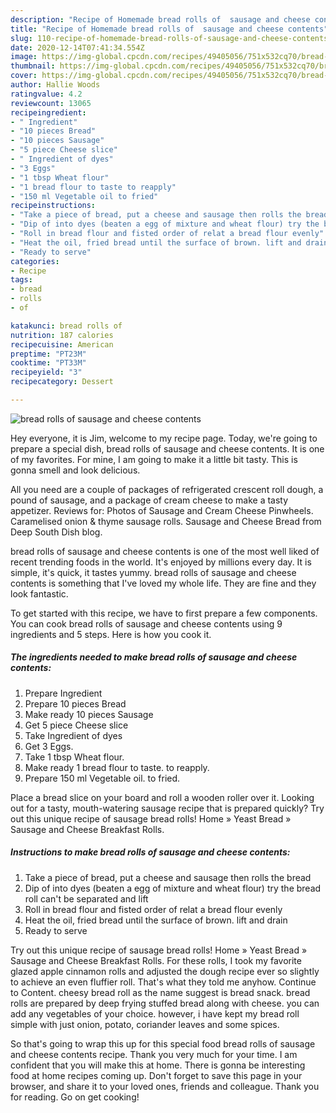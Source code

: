 ```yaml
---
description: "Recipe of Homemade bread rolls of  sausage and cheese contents"
title: "Recipe of Homemade bread rolls of  sausage and cheese contents"
slug: 110-recipe-of-homemade-bread-rolls-of-sausage-and-cheese-contents
date: 2020-12-14T07:41:34.554Z
image: https://img-global.cpcdn.com/recipes/49405056/751x532cq70/bread-rolls-of-sausage-and-cheese-contents-recipe-main-photo.jpg
thumbnail: https://img-global.cpcdn.com/recipes/49405056/751x532cq70/bread-rolls-of-sausage-and-cheese-contents-recipe-main-photo.jpg
cover: https://img-global.cpcdn.com/recipes/49405056/751x532cq70/bread-rolls-of-sausage-and-cheese-contents-recipe-main-photo.jpg
author: Hallie Woods
ratingvalue: 4.2
reviewcount: 13065
recipeingredient:
- " Ingredient"
- "10 pieces Bread"
- "10 pieces Sausage"
- "5 piece Cheese slice"
- " Ingredient of dyes"
- "3 Eggs"
- "1 tbsp Wheat flour"
- "1 bread flour to taste to reapply"
- "150 ml Vegetable oil to fried"
recipeinstructions:
- "Take a piece of bread, put a cheese and sausage then rolls the bread"
- "Dip of into dyes (beaten a egg of mixture and wheat flour) try the bread roll can&#39;t be separated and lift"
- "Roll in bread flour and fisted order of relat a bread flour evenly"
- "Heat the oil, fried bread until the surface of brown. lift and drain"
- "Ready to serve"
categories:
- Recipe
tags:
- bread
- rolls
- of

katakunci: bread rolls of 
nutrition: 187 calories
recipecuisine: American
preptime: "PT23M"
cooktime: "PT33M"
recipeyield: "3"
recipecategory: Dessert

---
```



![bread rolls of  sausage and cheese contents](https://img-global.cpcdn.com/recipes/49405056/751x532cq70/bread-rolls-of-sausage-and-cheese-contents-recipe-main-photo.jpg)

Hey everyone, it is Jim, welcome to my recipe page. Today, we're going to prepare a special dish, bread rolls of  sausage and cheese contents. It is one of my favorites. For mine, I am going to make it a little bit tasty. This is gonna smell and look delicious.

All you need are a couple of packages of refrigerated crescent roll dough, a pound of sausage, and a package of cream cheese to make a tasty appetizer. Reviews for: Photos of Sausage and Cream Cheese Pinwheels. Caramelised onion &amp; thyme sausage rolls. Sausage and Cheese Bread from Deep South Dish blog.

bread rolls of  sausage and cheese contents is one of the most well liked of recent trending foods in the world. It's enjoyed by millions every day. It is simple, it's quick, it tastes yummy. bread rolls of  sausage and cheese contents is something that I've loved my whole life. They are fine and they look fantastic.


To get started with this recipe, we have to first prepare a few components. You can cook bread rolls of  sausage and cheese contents using 9 ingredients and 5 steps. Here is how you cook it.

<!--inarticleads1-->

##### The ingredients needed to make bread rolls of  sausage and cheese contents:

1. Prepare  Ingredient
1. Prepare 10 pieces Bread
1. Make ready 10 pieces Sausage
1. Get 5 piece Cheese slice
1. Take  Ingredient of dyes
1. Get 3 Eggs.
1. Take 1 tbsp Wheat flour.
1. Make ready 1 bread flour to taste. to reapply.
1. Prepare 150 ml Vegetable oil. to fried.


Place a bread slice on your board and roll a wooden roller over it. Looking out for a tasty, mouth-watering sausage recipe that is prepared quickly? Try out this unique recipe of sausage bread rolls! Home » Yeast Bread » Sausage and Cheese Breakfast Rolls. 

<!--inarticleads2-->

##### Instructions to make bread rolls of  sausage and cheese contents:

1. Take a piece of bread, put a cheese and sausage then rolls the bread
1. Dip of into dyes (beaten a egg of mixture and wheat flour) try the bread roll can&#39;t be separated and lift
1. Roll in bread flour and fisted order of relat a bread flour evenly
1. Heat the oil, fried bread until the surface of brown. lift and drain
1. Ready to serve


Try out this unique recipe of sausage bread rolls! Home » Yeast Bread » Sausage and Cheese Breakfast Rolls. For these rolls, I took my favorite glazed apple cinnamon rolls and adjusted the dough recipe ever so slightly to achieve an even fluffier roll. That&#39;s what they told me anyhow. Continue to Content. cheesy bread roll as the name suggest is bread snack. bread rolls are prepared by deep frying stuffed bread along with cheese. you can add any vegetables of your choice. however, i have kept my bread roll simple with just onion, potato, coriander leaves and some spices. 

So that's going to wrap this up for this special food bread rolls of  sausage and cheese contents recipe. Thank you very much for your time. I am confident that you will make this at home. There is gonna be interesting food at home recipes coming up. Don't forget to save this page in your browser, and share it to your loved ones, friends and colleague. Thank you for reading. Go on get cooking!
